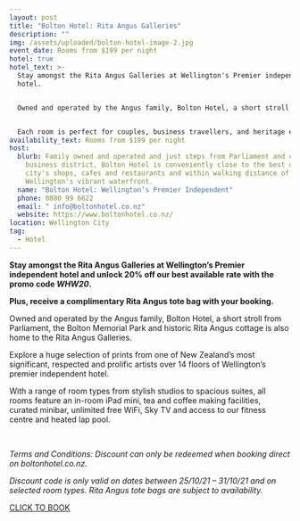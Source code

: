 ```yaml
---
layout: post
title: "Bolton Hotel: Rita Angus Galleries"
description: ""
img: /assets/uploaded/bolton-hotel-image-2.jpg
event_date: Rooms from $199 per night
hotel: true
hotel_text: >-
  Stay amongst the Rita Angus Galleries at Wellington's Premier independent
  hotel.  


  Owned and operated by the Angus family, Bolton Hotel, a short stroll from Parliament, the Bolton Memorial Park and historic Rita Angus cottage is also home to the Rita Angus Galleries.


  Each room is perfect for couples, business travellers, and heritage explorers.
availability_text: Rooms from $199 per night
host:
  blurb: Family owned and operated and just steps from Parliament and central
    business district, Bolton Hotel is conveniently close to the best of the
    city's shops, cafes and restaurants and within walking distance of
    Wellington's vibrant waterfront.
  name: "Bolton Hotel: Wellington’s Premier Independent"
  phone: 0800 99 6622
  email: " info@boltonhotel.co.nz"
  website: https://www.boltonhotel.co.nz/
location: Wellington City
tag:
  - Hotel
---
```

**Stay amongst the Rita Angus Galleries at Wellington’s Premier independent hotel and unlock 20% off our best available rate with the promo code *WHW20*.** 

**Plus, receive a complimentary Rita Angus tote bag with your booking.**

Owned and operated by the Angus family, Bolton Hotel, a short stroll from Parliament, the Bolton Memorial Park and historic Rita Angus cottage is also home to the Rita Angus Galleries. 

Explore a huge selection of prints from one of New Zealand’s most significant, respected and prolific artists over 14 floors of Wellington’s premier independent hotel. 

With a range of room types from stylish studios to spacious suites, all rooms feature an in-room iPad mini, tea and coffee making facilities, curated minibar, unlimited free WiFi, Sky TV and access to our fitness centre and heated lap pool.

<br>

*Terms and Conditions: Discount can only be redeemed when booking direct on boltonhotel.co.nz.*

*Discount code is only valid on dates between 25/10/21 – 31/10/21 and on selected room types. Rita Angus tote bags are subject to availability.*

<a href="https://www.boltonhotel.co.nz/wellington-heritage-week" class="button">CLICK TO BOOK</a>